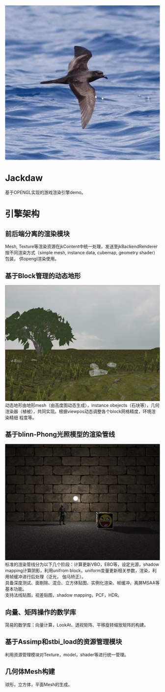 ![jackdaw](https://github.com/larrynow/Jackdaw/blob/master/Asset/jackdaw.jpg)
# Jackdaw
基于OPENGL实现的游戏渲染引擎demo。

# 引擎架构  
## 前后端分离的渲染模块
Mesh, Texture等渲染资源在jkContent中统一处理，发送至jkBackendRenderer按不同渲染方式（simple mesh, instance data, cubemap, geometry shader）包装，
供opengl渲染使用。
## 基于Block管理的动态地形
![动态地形](https://github.com/larrynow/Jackdaw/blob/master/Asset/dispaly/display_1.jpg)
动态地形由地形mesh（由高度图动态生成），instance obejects（石块等），几何渲染器（植被），共同实现。根据viewpos动态调整各个block网格精度，环境渲染精细
程度等。
## 基于blinn-Phong光照模型的渲染管线
![渲染效果](https://github.com/larrynow/Jackdaw/blob/master/Asset/dispaly/display_2.jpg)
标准的渲染管线分为以下几个阶段：计算更新VBO，EBO等，设定光源，shadow mapping计算阴影，利用unifrom block，uniform变量更新相关参数，渲染，利用帧缓冲进行后处理（泛光，
伽马矫正）。<br>
具备深度测试、面剔除、混合、立方体贴图、实例化渲染、帧缓冲、离屏MSAA等基本功能。<br>
支持法线贴图，视差贴图，shadow mapping，PCF，HDR。
## 向量、矩阵操作的数学库
简易的数学库：向量计算，LookAt、透视矩阵、平移旋转缩放矩阵的构建。
## 基于Assimp和stbi_load的资源管理模块
利用资源管理模块对Texture，model，shader等进行统一管理。
## 几何体Mesh构建
球形，立方体，平面Mesh的生成。
